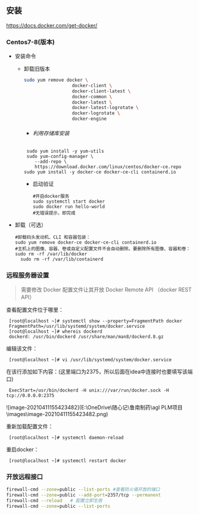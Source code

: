 ## 安装

https://docs.docker.com/get-docker/

### Centos7-8(版本)

- 安装命令

  - 卸载旧版本

    ```bash
    sudo yum remove docker \
                      docker-client \
                      docker-client-latest \
                      docker-common \
                      docker-latest \
                      docker-latest-logrotate \
                      docker-logrotate \
                      docker-engine
    ```

    - ###### 利用存储库安装

    ```shell
     sudo yum install -y yum-utils
     sudo yum-config-manager \
        --add-repo \
        https://download.docker.com/linux/centos/docker-ce.repo
    sudo yum install -y docker-ce docker-ce-cli containerd.io
    ```

    - 启动验证

      ```shell
      #开启docker服务
      sudo systemctl start docker
      sudo docker run hello-world
      #无错误提示，即完成
      ```

- 卸载（可选）

  ```shell
  #卸载码头发动机、CLI 和容器包装：
  sudo yum remove docker-ce docker-ce-cli containerd.io
  #主机上的图像、容器、卷或自定义配置文件不会自动删除。要删除所有图像、容器和卷：
  sudo rm -rf /var/lib/docker
  	sudo rm -rf /var/lib/containerd
  ```

### 远程服务器设置

> 需要修改 Docker 配置文件让其开放 Docker Remote API （docker REST API）

查看配置文件位于哪里：

```text
 [root@localhost ~]# systemctl show --property=FragmentPath docker
 FragmentPath=/usr/lib/systemd/system/docker.service
 [root@localhost ~]# whereis dockerd
 dockerd: /usr/bin/dockerd /usr/share/man/man8/dockerd.8.gz
```

编辑该文件：

```text
 [root@localhost ~]# vi /usr/lib/systemd/system/docker.service
```

在该行添加如下内容：(这里端口为2375，所以后面在idea中连接时也要填写该端口)

```text
 ExecStart=/usr/bin/dockerd -H unix:///var/run/docker.sock -H tcp://0.0.0.0:2375
```

![image-20210411155423482](E:\OneDrive\随心记\鲁南制药\agl PLM项目\images\image-20210411155423482.png)

重新加载配置文件：

```text
 [root@localhost ~]# systemctl daemon-reload
```

重启docker：

```text
 [root@localhost ~]# systemctl restart docker
```

### 开放远程接口

```bash
firewall-cmd --zone=public --list-ports #查看防火墙开放的端口
firewall-cmd --zone=public --add-port=2357/tcp --permanent
firewall-cmd --reload   # 配置立即生效
firewall-cmd --zone=public --list-ports
```

